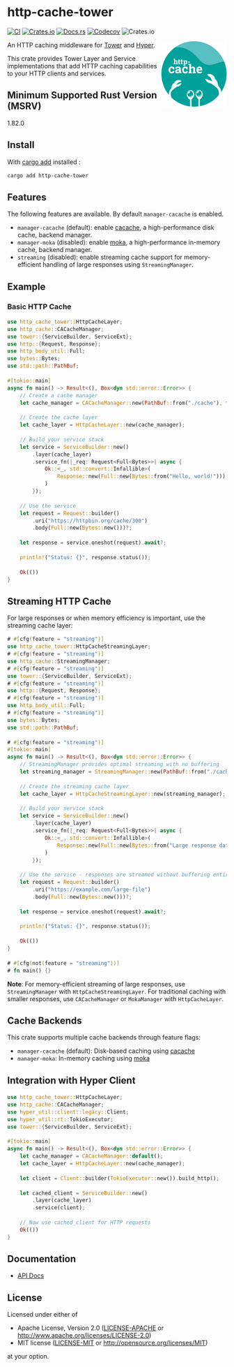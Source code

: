 # http-cache-tower

[![CI](https://img.shields.io/github/actions/workflow/status/06chaynes/http-cache/http-cache-tower.yml?label=CI&style=for-the-badge)](https://github.com/06chaynes/http-cache/actions/workflows/http-cache-tower.yml)
[![Crates.io](https://img.shields.io/crates/v/http-cache-tower?style=for-the-badge)](https://crates.io/crates/http-cache-tower)
[![Docs.rs](https://img.shields.io/docsrs/http-cache-tower?style=for-the-badge)](https://docs.rs/http-cache-tower)
[![Codecov](https://img.shields.io/codecov/c/github/06chaynes/http-cache?style=for-the-badge)](https://app.codecov.io/gh/06chaynes/http-cache)
![Crates.io](https://img.shields.io/crates/l/http-cache-tower?style=for-the-badge)

<img class="logo" align="right" src="https://raw.githubusercontent.com/06chaynes/http-cache/main/.assets/images/http-cache_logo_bluegreen.svg" height="150px" alt="the http-cache logo">

An HTTP caching middleware for [Tower](https://github.com/tower-rs/tower) and [Hyper](https://hyper.rs/).

This crate provides Tower Layer and Service implementations that add HTTP caching capabilities to your HTTP clients and services.

## Minimum Supported Rust Version (MSRV)

1.82.0

## Install

With [cargo add](https://github.com/killercup/cargo-edit#Installation) installed :

```sh
cargo add http-cache-tower
```

## Features

The following features are available. By default `manager-cacache` is enabled.

- `manager-cacache` (default): enable [cacache](https://github.com/zkat/cacache-rs), a high-performance disk cache, backend manager.
- `manager-moka` (disabled): enable [moka](https://github.com/moka-rs/moka), a high-performance in-memory cache, backend manager.
- `streaming` (disabled): enable streaming cache support for memory-efficient handling of large responses using `StreamingManager`.

## Example

### Basic HTTP Cache

```rust
use http_cache_tower::HttpCacheLayer;
use http_cache::CACacheManager;
use tower::{ServiceBuilder, ServiceExt};
use http::{Request, Response};
use http_body_util::Full;
use bytes::Bytes;
use std::path::PathBuf;

#[tokio::main]
async fn main() -> Result<(), Box<dyn std::error::Error>> {
    // Create a cache manager
    let cache_manager = CACacheManager::new(PathBuf::from("./cache"), false);

    // Create the cache layer
    let cache_layer = HttpCacheLayer::new(cache_manager);

    // Build your service stack
    let service = ServiceBuilder::new()
        .layer(cache_layer)
        .service_fn(|_req: Request<Full<Bytes>>| async {
            Ok::<_, std::convert::Infallible>(
                Response::new(Full::new(Bytes::from("Hello, world!")))
            )
        });

    // Use the service
    let request = Request::builder()
        .uri("https://httpbin.org/cache/300")
        .body(Full::new(Bytes::new()))?;

    let response = service.oneshot(request).await?;

    println!("Status: {}", response.status());

    Ok(())
}
```

## Streaming HTTP Cache

For large responses or when memory efficiency is important, use the streaming cache layer:

```rust
# #[cfg(feature = "streaming")]
use http_cache_tower::HttpCacheStreamingLayer;
# #[cfg(feature = "streaming")]
use http_cache::StreamingManager;
# #[cfg(feature = "streaming")]
use tower::{ServiceBuilder, ServiceExt};
# #[cfg(feature = "streaming")]
use http::{Request, Response};
# #[cfg(feature = "streaming")]
use http_body_util::Full;
# #[cfg(feature = "streaming")]
use bytes::Bytes;
use std::path::PathBuf;

# #[cfg(feature = "streaming")]
#[tokio::main]
async fn main() -> Result<(), Box<dyn std::error::Error>> {
    // StreamingManager provides optimal streaming with no buffering
    let streaming_manager = StreamingManager::new(PathBuf::from("./cache"));

    // Create the streaming cache layer
    let cache_layer = HttpCacheStreamingLayer::new(streaming_manager);

    // Build your service stack
    let service = ServiceBuilder::new()
        .layer(cache_layer)
        .service_fn(|_req: Request<Full<Bytes>>| async {
            Ok::<_, std::convert::Infallible>(
                Response::new(Full::new(Bytes::from("Large response data...")))
            )
        });

    // Use the service - responses are streamed without buffering entire body
    let request = Request::builder()
        .uri("https://example.com/large-file")
        .body(Full::new(Bytes::new()))?;

    let response = service.oneshot(request).await?;

    println!("Status: {}", response.status());

    Ok(())
}

# #[cfg(not(feature = "streaming"))]
# fn main() {}
```

**Note**: For memory-efficient streaming of large responses, use `StreamingManager` with `HttpCacheStreamingLayer`. For traditional caching with smaller responses, use `CACacheManager` or `MokaManager` with `HttpCacheLayer`.

## Cache Backends

This crate supports multiple cache backends through feature flags:

- `manager-cacache` (default): Disk-based caching using [cacache](https://github.com/zkat/cacache-rs)
- `manager-moka`: In-memory caching using [moka](https://github.com/moka-rs/moka)

## Integration with Hyper Client

```rust
use http_cache_tower::HttpCacheLayer;
use http_cache::CACacheManager;
use hyper_util::client::legacy::Client;
use hyper_util::rt::TokioExecutor;
use tower::{ServiceBuilder, ServiceExt};

#[tokio::main]
async fn main() -> Result<(), Box<dyn std::error::Error>> {
    let cache_manager = CACacheManager::default();
    let cache_layer = HttpCacheLayer::new(cache_manager);

    let client = Client::builder(TokioExecutor::new()).build_http();

    let cached_client = ServiceBuilder::new()
        .layer(cache_layer)
        .service(client);

    // Now use cached_client for HTTP requests
    Ok(())
}
```

## Documentation

- [API Docs](https://docs.rs/http-cache-tower)

## License

Licensed under either of

- Apache License, Version 2.0
  ([LICENSE-APACHE](LICENSE-APACHE) or <http://www.apache.org/licenses/LICENSE-2.0>)
- MIT license
  ([LICENSE-MIT](LICENSE-MIT) or <http://opensource.org/licenses/MIT>)

at your option.
